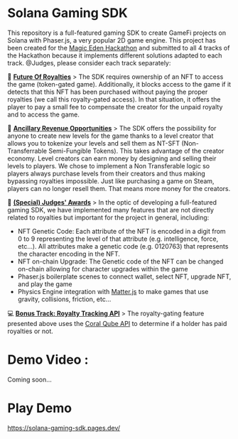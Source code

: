 # Solana Gaming SDK

This repository is a full-featured gaming SDK to create GameFi projects on Solana with Phaser.js, a very popular 2D game engine. This project has been created for the [Magic Eden Hackathon](https://gitcoin.co/hackathon/magic?) and submitted to all 4 tracks of the Hackathon because it implements different solutions adapted to each track. @Judges, please consider each track separately:

🤖 [**Future Of Royalties**](https://gitcoin.co/issue/29544) > The SDK requires ownership of an NFT to access the game (token-gated game). Additionally, it blocks access to the game if it detects that this NFT has been purchased without paying the proper royalties (we call this royalty-gated access). In that situation, it offers the player to pay a small fee to compensate the creator for the unpaid royalty and to access the game.

🚀 [**Ancillary Revenue Opportunities**](https://gitcoin.co/issue/29545) > The SDK offers the possibility for anyone to create new levels for the game thanks to a level creator that allows you to tokenize your levels and sell them as NT-SFT (Non-Transferrable Semi-Fungible Tokens). This takes advantage of the creator economy. Level creators can earn money by designing and selling their levels to players. We chose to implement a Non Transferable logic so players always purchase levels from their creators and thus making bypassing royalties impossible. Just like purchasing a game on Steam, players can no longer resell them. That means more money for the creators.

🤩 [**(Special) Judges' Awards**](https://gitcoin.co/issue/29546) > In the optic of developing a full-featured gaming SDK, we have implemented many features that are not directly related to royalties but important for the project in general, including:

- NFT Genetic Code: Each attribute of the NFT is encoded in a digit from 0 to 9 representing the level of that attribute (e.g. intelligence, force, etc…). All attributes make a genetic code (e.g. 0120763) that represents the character encoding in the NFT.
- NFT on-chain Upgrade: The Genetic code of the NFT can be changed on-chain allowing for character upgrades within the game
- Phaser.js boilerplate scenes to connect wallet, select NFT, upgrade NFT, and play the game
- Physics Engine integration with [Matter.js](https://brm.io/matter-js/demo/#car) to make games that use gravity, collisions, friction, etc…

💻 [**Bonus Track: Royalty Tracking API**](https://gitcoin.co/issue/29609) > The royalty-gating feature presented above uses the [Coral Qube API](https://optemization.notion.site/optemization/Coral-Cube-Royalty-API-Documentation-4c37410d75ed40fe84ec212c82e33ac2) to determine if a holder has paid royalties or not.

# Demo Video :

Coming soon...

# Play Demo

https://solana-gaming-sdk.pages.dev/
